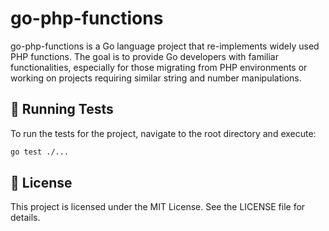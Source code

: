 # go-php-functions
go-php-functions is a Go language project that re-implements widely used PHP functions. The goal is to provide Go developers with familiar functionalities, especially for those migrating from PHP environments or working on projects requiring similar string and number manipulations.

## 🧪 Running Tests
To run the tests for the project, navigate to the root directory and execute:

```sh
go test ./...
```

## 📄 License
This project is licensed under the MIT License. See the LICENSE file for details.
